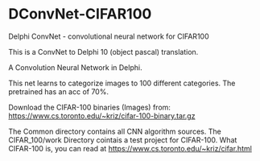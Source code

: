 # DConvNet-CIFAR100
Delphi ConvNet - convolutional neural network for CIFAR100

This is a ConvNet to Delphi 10 (object pascal) translation.

A Convolution Neural Network in Delphi.

This net learns to categorize images to 100 different categories. The pretrained has an acc of 70%. 

Download the CIFAR-100 binaries (Images) from: https://www.cs.toronto.edu/~kriz/cifar-100-binary.tar.gz

The Common directory contains all CNN algorithm sources. The CIFAR_100/work Directory cointais a test project for CIFAR-100. What CIFAR-100 is, you can read at https://www.cs.toronto.edu/~kriz/cifar.html
